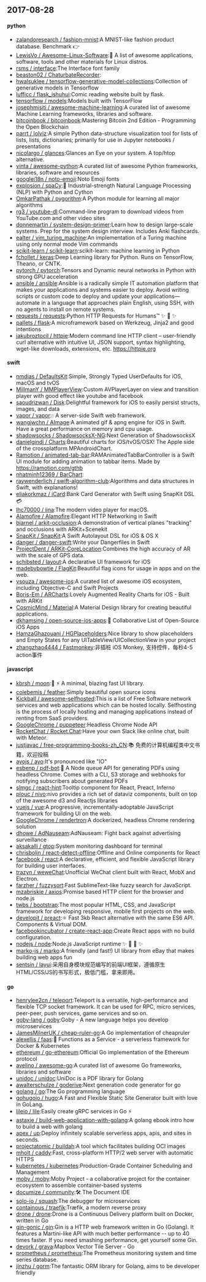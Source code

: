 ## 2017-08-28

#### python
* [zalandoresearch / fashion-mnist](https://github.com/zalandoresearch/fashion-mnist):A MNIST-like fashion product database. Benchmark 👉
* [LewisVo / Awesome-Linux-Software](https://github.com/LewisVo/Awesome-Linux-Software):🐧 A list of awesome applications, software, tools and other materials for Linux distros.
* [rsms / interface](https://github.com/rsms/interface):The Interface font family
* [beaston02 / ChaturbateRecorder](https://github.com/beaston02/ChaturbateRecorder):
* [hwalsuklee / tensorflow-generative-model-collections](https://github.com/hwalsuklee/tensorflow-generative-model-collections):Collection of generative models in Tensorflow
* [lufficc / flask_ishuhui](https://github.com/lufficc/flask_ishuhui):Comic reading website built by flask.
* [tensorflow / models](https://github.com/tensorflow/models):Models built with TensorFlow
* [josephmisiti / awesome-machine-learning](https://github.com/josephmisiti/awesome-machine-learning):A curated list of awesome Machine Learning frameworks, libraries and software.
* [bitcoinbook / bitcoinbook](https://github.com/bitcoinbook/bitcoinbook):Mastering Bitcoin 2nd Edition - Programming the Open Blockchain
* [parrt / lolviz](https://github.com/parrt/lolviz):A simple Python data-structure visualization tool for lists of lists, lists, dictionaries; primarily for use in Jupyter notebooks / presentations
* [nicolargo / glances](https://github.com/nicolargo/glances):Glances an Eye on your system. A top/htop alternative.
* [vinta / awesome-python](https://github.com/vinta/awesome-python):A curated list of awesome Python frameworks, libraries, software and resources
* [googlei18n / noto-emoji](https://github.com/googlei18n/noto-emoji):Noto Emoji fonts
* [explosion / spaCy](https://github.com/explosion/spaCy):💫 Industrial-strength Natural Language Processing (NLP) with Python and Cython
* [OmkarPathak / pygorithm](https://github.com/OmkarPathak/pygorithm):A Python module for learning all major algorithms
* [rg3 / youtube-dl](https://github.com/rg3/youtube-dl):Command-line program to download videos from YouTube.com and other video sites
* [donnemartin / system-design-primer](https://github.com/donnemartin/system-design-primer):Learn how to design large-scale systems. Prep for the system design interview. Includes Anki flashcards.
* [ealter / vim_turing_machine](https://github.com/ealter/vim_turing_machine):An implementation of a Turing machine using only normal mode Vim commands
* [scikit-learn / scikit-learn](https://github.com/scikit-learn/scikit-learn):scikit-learn: machine learning in Python
* [fchollet / keras](https://github.com/fchollet/keras):Deep Learning library for Python. Runs on TensorFlow, Theano, or CNTK.
* [pytorch / pytorch](https://github.com/pytorch/pytorch):Tensors and Dynamic neural networks in Python with strong GPU acceleration
* [ansible / ansible](https://github.com/ansible/ansible):Ansible is a radically simple IT automation platform that makes your applications and systems easier to deploy. Avoid writing scripts or custom code to deploy and update your applications— automate in a language that approaches plain English, using SSH, with no agents to install on remote systems.
* [requests / requests](https://github.com/requests/requests):Python HTTP Requests for Humans™ ✨ 🍰 ✨
* [pallets / flask](https://github.com/pallets/flask):A microframework based on Werkzeug, Jinja2 and good intentions
* [jakubroztocil / httpie](https://github.com/jakubroztocil/httpie):Modern command line HTTP client – user-friendly curl alternative with intuitive UI, JSON support, syntax highlighting, wget-like downloads, extensions, etc. https://httpie.org

#### swift
* [nmdias / DefaultsKit](https://github.com/nmdias/DefaultsKit):Simple, Strongly Typed UserDefaults for iOS, macOS and tvOS
* [MillmanY / MMPlayerView](https://github.com/MillmanY/MMPlayerView):Custom AVPlayerLayer on view and transition player with good effect like youtube and facebook
* [saoudrizwan / Disk](https://github.com/saoudrizwan/Disk):Delightful framework for iOS to easily persist structs, images, and data
* [vapor / vapor](https://github.com/vapor/vapor):💧 A server-side Swift web framework.
* [wangjwchn / AImage](https://github.com/wangjwchn/AImage):A animated gif & apng engine for iOS in Swift. Have a great performance on memory and cpu usage.
* [shadowsocks / ShadowsocksX-NG](https://github.com/shadowsocks/ShadowsocksX-NG):Next Generation of ShadowsocksX
* [danielgindi / Charts](https://github.com/danielgindi/Charts):Beautiful charts for iOS/tvOS/OSX! The Apple side of the crossplatform MPAndroidChart.
* [Ramotion / animated-tab-bar](https://github.com/Ramotion/animated-tab-bar):RAMAnimatedTabBarController is a Swift UI module for adding animation to tabbar items. Made by https://ramotion.com/gthb
* [nhatminh12369 / BarChart](https://github.com/nhatminh12369/BarChart):
* [raywenderlich / swift-algorithm-club](https://github.com/raywenderlich/swift-algorithm-club):Algorithms and data structures in Swift, with explanations!
* [eliakorkmaz / iCard](https://github.com/eliakorkmaz/iCard):Bank Card Generator with Swift using SnapKit DSL 💳
* [lhc70000 / iina](https://github.com/lhc70000/iina):The modern video player for macOS.
* [Alamofire / Alamofire](https://github.com/Alamofire/Alamofire):Elegant HTTP Networking in Swift
* [bjarnel / arkit-occlusion](https://github.com/bjarnel/arkit-occlusion):A demonstration of vertical planes "tracking" and occlusions with ARKit+Scenekit
* [SnapKit / SnapKit](https://github.com/SnapKit/SnapKit):A Swift Autolayout DSL for iOS & OS X
* [danger / danger-swift](https://github.com/danger/danger-swift):Write your Dangerfiles in Swift
* [ProjectDent / ARKit-CoreLocation](https://github.com/ProjectDent/ARKit-CoreLocation):Combines the high accuracy of AR with the scale of GPS data.
* [schibsted / layout](https://github.com/schibsted/layout):A declarative UI framework for iOS
* [madebybowtie / FlagKit](https://github.com/madebybowtie/FlagKit):Beautiful flag icons for usage in apps and on the web.
* [vsouza / awesome-ios](https://github.com/vsouza/awesome-ios):A curated list of awesome iOS ecosystem, including Objective-C and Swift Projects
* [Boris-Em / ARCharts](https://github.com/Boris-Em/ARCharts):Lovely Augmented Reality Charts for iOS - Built with ARKit
* [CosmicMind / Material](https://github.com/CosmicMind/Material):A Material Design library for creating beautiful applications.
* [dkhamsing / open-source-ios-apps](https://github.com/dkhamsing/open-source-ios-apps):📱 Collaborative List of Open-Source iOS Apps
* [HamzaGhazouani / HGPlaceholders](https://github.com/HamzaGhazouani/HGPlaceholders):Nice library to show placeholders and Empty States for any UITableView/UICollectionView in your project
* [zhangzhao4444 / Fastmonkey](https://github.com/zhangzhao4444/Fastmonkey):非插桩 iOS Monkey, 支持控件，每秒4-5 action事件

#### javascript
* [kbrsh / moon](https://github.com/kbrsh/moon):🌙 ⚡️ A minimal, blazing fast UI library.
* [colebemis / feather](https://github.com/colebemis/feather):Simply beautiful open source icons
* [Kickball / awesome-selfhosted](https://github.com/Kickball/awesome-selfhosted):This is a list of Free Software network services and web applications which can be hosted locally. Selfhosting is the process of locally hosting and managing applications instead of renting from SaaS providers.
* [GoogleChrome / puppeteer](https://github.com/GoogleChrome/puppeteer):Headless Chrome Node API
* [RocketChat / Rocket.Chat](https://github.com/RocketChat/Rocket.Chat):Have your own Slack like online chat, built with Meteor.
* [justjavac / free-programming-books-zh_CN](https://github.com/justjavac/free-programming-books-zh_CN):📚 免费的计算机编程类中文书籍，欢迎投稿
* [ayojs / ayo](https://github.com/ayojs/ayo):It's pronounced like "IO"
* [esbenp / pdf-bot](https://github.com/esbenp/pdf-bot):🤖 A Node queue API for generating PDFs using headless Chrome. Comes with a CLI, S3 storage and webhooks for notifying subscribers about generated PDFs
* [slmgc / react-hint](https://github.com/slmgc/react-hint):Tooltip component for React, Preact, Inferno
* [plouc / nivo](https://github.com/plouc/nivo):nivo provides a rich set of dataviz components, built on top of the awesome d3 and Reactjs libraries
* [vuejs / vue](https://github.com/vuejs/vue):A progressive, incrementally-adoptable JavaScript framework for building UI on the web.
* [GoogleChrome / rendertron](https://github.com/GoogleChrome/rendertron):A dockerized, headless Chrome rendering solution
* [dhowe / AdNauseam](https://github.com/dhowe/AdNauseam):AdNauseam: Fight back against advertising surveillance
* [aksakalli / gtop](https://github.com/aksakalli/gtop):System monitoring dashboard for terminal
* [chrisbolin / react-detect-offline](https://github.com/chrisbolin/react-detect-offline):Offline and Online components for React
* [facebook / react](https://github.com/facebook/react):A declarative, efficient, and flexible JavaScript library for building user interfaces.
* [trazyn / weweChat](https://github.com/trazyn/weweChat):Unofficial WeChat client built with React, MobX and Electron.
* [farzher / fuzzysort](https://github.com/farzher/fuzzysort):Fast SublimeText-like fuzzy search for JavaScript.
* [mzabriskie / axios](https://github.com/mzabriskie/axios):Promise based HTTP client for the browser and node.js
* [twbs / bootstrap](https://github.com/twbs/bootstrap):The most popular HTML, CSS, and JavaScript framework for developing responsive, mobile first projects on the web.
* [developit / preact](https://github.com/developit/preact):⚛️ Fast 3kb React alternative with the same ES6 API. Components & Virtual DOM.
* [facebookincubator / create-react-app](https://github.com/facebookincubator/create-react-app):Create React apps with no build configuration.
* [nodejs / node](https://github.com/nodejs/node):Node.js JavaScript runtime ✨ 🐢 🚀 ✨
* [marko-js / marko](https://github.com/marko-js/marko):A friendly (and fast!) UI library from eBay that makes building web apps fun
* [sentsin / layui](https://github.com/sentsin/layui):采用自身模块规范编写的前端UI框架，遵循原生HTML/CSS/JS的书写形式，极低门槛，拿来即用。

#### go
* [henrylee2cn / teleport](https://github.com/henrylee2cn/teleport):Teleport is a versatile, high-performance and flexible TCP socket framework. It can be used for RPC, micro services, peer-peer, push services, game services and so on.
* [goby-lang / goby](https://github.com/goby-lang/goby):Goby - A new language helps you develop microservices
* [JamesMilnerUK / cheap-ruler-go](https://github.com/JamesMilnerUK/cheap-ruler-go):A Go implementation of cheapruler
* [alexellis / faas](https://github.com/alexellis/faas):🐳 Functions as a Service - a serverless framework for Docker & Kubernetes
* [ethereum / go-ethereum](https://github.com/ethereum/go-ethereum):Official Go implementation of the Ethereum protocol
* [avelino / awesome-go](https://github.com/avelino/awesome-go):A curated list of awesome Go frameworks, libraries and software
* [unidoc / unidoc](https://github.com/unidoc/unidoc):UniDoc is a PDF library for Golang
* [awalterschulze / goderive](https://github.com/awalterschulze/goderive):Next generation code generator for go
* [golang / go](https://github.com/golang/go):The Go programming language
* [gohugoio / hugo](https://github.com/gohugoio/hugo):A Fast and Flexible Static Site Generator built with love in GoLang.
* [lileio / lile](https://github.com/lileio/lile):Easily create gRPC services in Go ⚡️
* [astaxie / build-web-application-with-golang](https://github.com/astaxie/build-web-application-with-golang):A golang ebook intro how to build a web with golang
* [apex / up](https://github.com/apex/up):Deploy infinitely scalable serverless apps, apis, and sites in seconds.
* [projectatomic / buildah](https://github.com/projectatomic/buildah):A tool which facilitates building OCI images
* [mholt / caddy](https://github.com/mholt/caddy):Fast, cross-platform HTTP/2 web server with automatic HTTPS
* [kubernetes / kubernetes](https://github.com/kubernetes/kubernetes):Production-Grade Container Scheduling and Management
* [moby / moby](https://github.com/moby/moby):Moby Project - a collaborative project for the container ecosystem to assemble container-based systems
* [documize / community](https://github.com/documize/community):🛠 The Document IDE
* [solo-io / squash](https://github.com/solo-io/squash):The debugger for microservices
* [containous / traefik](https://github.com/containous/traefik):Træfik, a modern reverse proxy
* [drone / drone](https://github.com/drone/drone):Drone is a Continuous Delivery platform built on Docker, written in Go
* [gin-gonic / gin](https://github.com/gin-gonic/gin):Gin is a HTTP web framework written in Go (Golang). It features a Martini-like API with much better performance -- up to 40 times faster. If you need smashing performance, get yourself some Gin.
* [devork / grava](https://github.com/devork/grava):Mapbox Vector Tile Server - Go
* [prometheus / prometheus](https://github.com/prometheus/prometheus):The Prometheus monitoring system and time series database.
* [jinzhu / gorm](https://github.com/jinzhu/gorm):The fantastic ORM library for Golang, aims to be developer friendly

